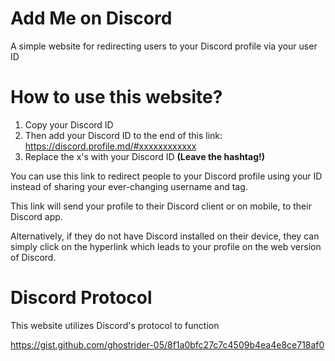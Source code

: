 # Add Me on Discord

A simple website for redirecting users to your Discord profile via your user ID

# How to use this website?
1. Copy your Discord ID
2. Then add your Discord ID to the end of this link:
https://discord.profile.md/#xxxxxxxxxxxx
3. Replace the x's with your Discord ID **(Leave the hashtag!)**

You can use this link to redirect people to your Discord profile using your ID instead of sharing your ever-changing username and tag.

This link will send your profile to their Discord client or on mobile, to their Discord app.

Alternatively, if they do not have Discord installed on their device, they can simply click on the hyperlink which leads to your profile on the web version of Discord.

# Discord Protocol
This website utilizes Discord's protocol to function

https://gist.github.com/ghostrider-05/8f1a0bfc27c7c4509b4ea4e8ce718af0
